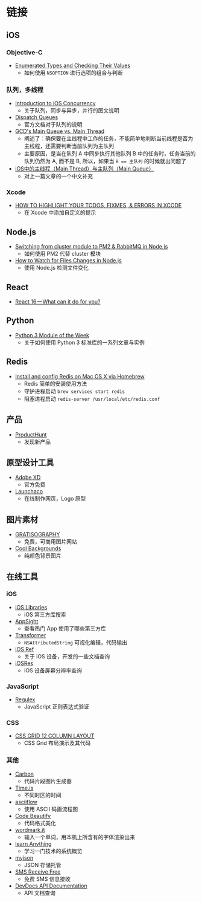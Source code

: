 # 链接

## iOS

### Objective-C

- [Enumerated Types and Checking Their Values](http://sam.dods.co/blog/2014/02/01/checking-for-a-value-in-a-bit-mask/)
    - 如何使用 `NSOPTION` 进行选项的组合与判断

### 队列，多线程

- [Introduction to iOS Concurrency](https://medium.com/shakuro/introduction-to-ios-concurrency-a5db1cf18fa6)
    - 关于队列，同步与异步，并行的图文说明
- [Dispatch Queues](https://developer.apple.com/library/content/documentation/General/Conceptual/ConcurrencyProgrammingGuide/OperationQueues/OperationQueues.html)
    - 官方文档对于队列的说明
- [GCD's Main Queue vs. Main Thread](http://blog.benjamin-encz.de/post/main-queue-vs-main-thread/)
    - 阐述了：确保要在主线程中工作的任务，不能简单地判断当前线程是否为主线程，还需要判断当前队列为主队列
    - 主要原因，是当在队列 A 中同步执行其他队列 B 中的任务时，任务当前的队列仍然为 A, 而不是 B, 所以，如果当 `B == 主队列` 的时候就出问题了
- [iOS中的主线程（Main Thread）与主队列（Main Queue）](http://blog.corneliamu.com/archives/74)
    - 对上一篇文章的一个中文补充

### Xcode

- [HOW TO HIGHLIGHT YOUR TODOS, FIXMES, & ERRORS IN XCODE](https://krakendev.io/blog/generating-warnings-in-xcode)
    - 在 Xcode 中添加自定义的提示

## Node.js

- [Switching from cluster module to PM2 & RabbitMQ in Node.js](https://medium.com/the-node-js-collection/switching-from-cluster-module-to-pm2-rabbitmq-in-node-js-d0cce5eb96f4)
    - 如何使用 PM2 代替 cluster 模块
- [How to Watch for Files Changes in Node.js](http://thisdavej.com/how-to-watch-for-files-changes-in-node-js/)
    - 使用 Node.js 检测文件变化

## React

- [React 16 — What can it do for you?](https://blog.bitsrc.io/react-16-what-can-it-do-for-you-part-1-e2ee4b9022fb)

## Python

- [Python 3 Module of the Week](https://pymotw.com/3/)
    - 关于如何使用 Python 3 标准库的一系列文章与实例

## Redis

- [Install and config Redis on Mac OS X via Homebrew](https://medium.com/@petehouston/install-and-config-redis-on-mac-os-x-via-homebrew-eb8df9a4f298)
    - Redis 简单的安装使用方法
    - 守护进程启动 `brew services start redis`
    - 阻塞进程启动 `redis-server /usr/local/etc/redis.conf`

## 产品

- [ProductHunt](https://www.producthunt.com)
    - 发现新产品

## 原型设计工具

- [Adobe XD](https://www.adobe.com/tw/products/xd.html)
    - 官方免费
- [Launchaco](https://www.launchaco.com)
    - 在线制作网页，Logo 原型

## 图片素材

- [GRATISOGRAPHY](https://gratisography.com)
    - 免费，可商用图片网站
- [Cool Backgrounds](https://coolbackgrounds.io)
    - 纯颜色背景图片

## 在线工具

### iOS

- [iOS Libraries](http://ioslibraries.co)
    - iOS 第三方库搜索
- [AppSight](https://www.appsight.io)
    - 查看热门 App 使用了哪些第三方库
- [Transformer](https://andresinaka.github.io/Transformer/)
    - `NSAttributedString` 可视化编辑，代码输出
- [iOS Ref](https://iosref.com)
    - 关于 iOS 设备，开发的一些文档查询
- [iOSRes](http://iosres.com)
    - iOS 设备屏幕分辨率查询

### JavaScript

- [Regulex](https://jex.im/regulex)
    - JavaScript 正则表达式验证

### CSS

- [CSS GRID 12 COLUMN LAYOUT](https://erikmonjas.github.io/css-grid-12-column-layout/)
    - CSS Grid 布局演示及其代码

### 其他

- [Carbon](https://carbon.now.sh)
    - 代码片段图片生成器
- [Time.is](https://time.is)
    - 不同时区的时间
- [asciiflow](http://asciiflow.com)
    - 使用 ASCII 码画流程图
- [Code Beautify](https://codebeautify.org)
    - 代码格式美化
- [wordmark.it](https://wordmark.it)
    - 输入一个单词，用本机上所含有的字体渲染出来
- [learn Anything](https://learn-anything.xyz)
    - 学习一门技术的系统概览
- [myjson](http://myjson.com/api)
    - JSON 存储托管
- [SMS Receive Free](https://smsreceivefree.com)
    - 免费 SMS 信息接收
- [DevDocs API Documentation](https://devdocs.io)
    - API 文档查询

